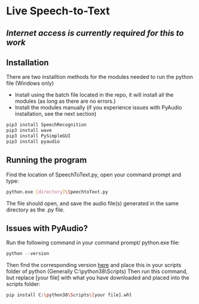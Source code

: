 # Live Speech-to-Text

## *Internet access is currently required for this to work*

## Installation

There are two installtion methods for the modules needed to run the python file (Windows only)

- Install using the batch file located in the repo, it will install all the modules (as long as there are no errors.)
- Install the modules manually (if you experience issues with PyAudio installation, see the next section)
```bash
pip3 install SpeechRecognition
pip3 install wave
pip3 install PySimpleGUI
pip3 install pyaudio
```
## Running the program
Find the location of SpeechToText.py, open your command prompt and type:
```bash
python.exe [directory]\SpeechtoText.py
```
The file should open, and save the audio file(s) generated in the same directory as the .py file.

## Issues with PyAudio?
Run the following command in your command prompt/ python.exe file:
```python
python --version
```
Then find the corresponding version [here](https://www.lfd.uci.edu/~gohlke/pythonlibs/#pyaudio) and place this in your scripts folder of python (Generally C:\python38\Scripts)
Then run this command, but replace [your file] with what you have downloaded and placed into the scripts folder:
```bash
pip install C:\python38\Scripts\[your file].whl
```
